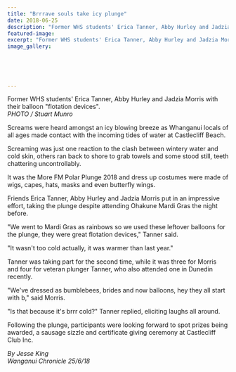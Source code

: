 ```yaml
---
title: "Brrrave souls take icy plunge"
date: 2018-06-25
description: "Former WHS students' Erica Tanner, Abby Hurley and Jadzia Morris with their balloon \"flotation devices\"..."
featured-image: 
excerpt: "Former WHS students' Erica Tanner, Abby Hurley and Jadzia Morris with their balloon \"flotation devices\"."
image_gallery:
	
	
	
	
	
---
```


<p><span>Former WHS students' Erica Tanner, Abby Hurley and Jadzia Morris with their balloon "flotation devices". <br /><em>PHOTO / Stuart Munro</em></span></p>
<p class="element element-paragraph">Screams were heard amongst an icy blowing breeze as Whanganui locals of all ages made contact with the incoming tides of water at Castlecliff Beach.</p>
<p class="element element-paragraph">Screaming was just one reaction to the clash between wintery water and cold skin, others ran back to shore to grab towels and some stood still, teeth chattering uncontrollably.</p>
<p class="element element-paragraph">It was the More FM Polar Plunge 2018 and dress up costumes were made of wigs, capes, hats, masks and even butterfly wings.</p>
<p class="element element-paragraph">Friends Erica Tanner, Abby Hurley and Jadzia Morris put in an impressive effort, taking the plunge despite attending Ohakune Mardi Gras the night before.</p>
<p class="element element-paragraph">"We went to Mardi Gras as rainbows so we used these leftover balloons for the plunge, they were great flotation devices," Tanner said.</p>
<p class="element element-paragraph">"It wasn't too cold actually, it was warmer than last year."</p>
<p class="element element-paragraph">Tanner was taking part for the second time, while it was three for Morris and four for veteran plunger Tanner, who also attended one in Dunedin recently.</p>
<p class="element element-paragraph">"We've dressed as bumblebees, brides and now balloons, hey they all start with b," said Morris.</p>
<p class="element element-paragraph">"Is that because it's brrr cold?" Tanner replied, eliciting laughs all around.</p>
<p class="element element-paragraph">Following the plunge, participants were looking forward to spot prizes being awarded, a sausage sizzle and certificate giving ceremony at Castlecliff Club Inc.</p>
<p><em>By Jesse King<br />Wanganui Chronicle 25/6/18</em></p>

